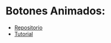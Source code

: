 # Botones Animados:
- [Repositorio](https://github.com/falconmasters/botones-animados/tree/master)
- [Tutorial](https://www.youtube.com/watch?v=c-4wFMGFuCg&ab_channel=FalconMasters)
